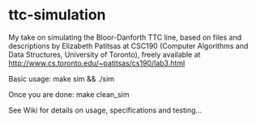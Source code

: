 # ttc-simulation
My take on simulating the Bloor-Danforth TTC line, based on files and descriptions by Elizabeth Patitsas at CSC190 (Computer Algorithms and Data Structures, University of Toronto), freely available at http://www.cs.toronto.edu/~patitsas/cs190/lab3.html

Basic usage:
make sim && ./sim

Once you are done:
make clean_sim

See Wiki for details on usage, specifications and testing...
